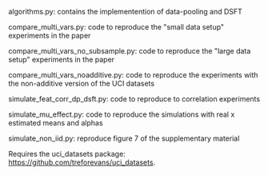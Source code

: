 

algorithms.py: contains the implementention of data-pooling and DSFT

compare_multi_vars.py: code to reproduce the "small data setup" experiments in the paper

compare_multi_vars_no_subsample.py: code to reproduce the "large data setup" experiments in the paper

compare_multi_vars_noadditive.py: code to reproduce the experiments with the non-additive version of the UCI datasets

simulate_feat_corr_dp_dsft.py: code to reproduce to correlation experiments

simulate_mu_effect.py: code to reproduce the simulations with real x estimated means and alphas

simulate_non_iid.py: reproduce figure 7 of the supplementary material

Requires the uci_datasets package: https://github.com/treforevans/uci_datasets. 